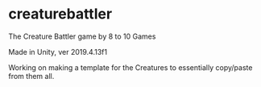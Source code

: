 # creaturebattler
The Creature Battler game by 8 to 10 Games

Made in Unity, ver 2019.4.13f1

Working on making a template for the Creatures to essentially copy/paste from them all.
